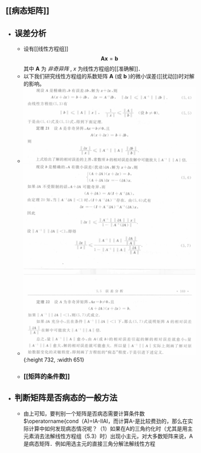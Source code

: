## [[病态矩阵]]
- ## 误差分析
	- 设有[[线性方程组]] 
	  $$\boldsymbol{Ax}=\boldsymbol b$$
	  其中 $\boldsymbol A$ 为 *非奇异阵* , $x$ 为线性方程组的[[准确解]]．
	- 以下我们研究线性方程组的系数矩阵 $\boldsymbol A$ (或 $\boldsymbol b$ )的微小误差([[扰动]])时对解的影响。
	- ![image.png](../assets/image_1703105225924_0.png)
	- ![image.png](../assets/image_1703105393111_0.png){:height 732, :width 651}
	- ### [[矩阵的条件数]]
- ## 判断矩阵是否病态的一般方法
	- 由上可知，要判别一个矩阵是否病态需要计算条件数 $\operatorname{cond（A)=IA-IlAI，而计算A-是比较费劲的，那么在实际计算中如何发现病态情况呢？（1）如果在A的三角约化时（尤其是用主元素消去法解线性方程组（5.3）时）出现小主元，对大多数矩阵来说，A是病态矩阵．例如用选主元的直接三角分解法解线性方程